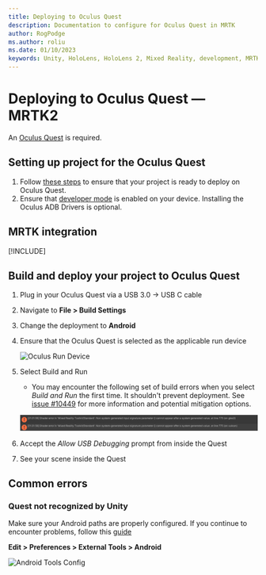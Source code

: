 ```yaml
---
title: Deploying to Oculus Quest
description: Documentation to configure for Oculus Quest in MRTK
author: RogPodge
ms.author: roliu
ms.date: 01/10/2023
keywords: Unity, HoloLens, HoloLens 2, Mixed Reality, development, MRTK, Oculus Quest
---
```


# Deploying to Oculus Quest &#8212; MRTK2

An [Oculus Quest](https://www.oculus.com/quest/) is required.

## Setting up project for the Oculus Quest

1. Follow [these steps](https://developer.oculus.com/documentation/unity/book-unity-gsg/) to ensure that your project is ready to deploy on Oculus Quest.
1. Ensure that [developer mode](https://developer.oculus.com/documentation/native/android/mobile-device-setup/) is enabled on your device. Installing the Oculus ADB Drivers is optional.

## MRTK integration

[!INCLUDE[](includes/quest-deployment.md)]

## Build and deploy your project to Oculus Quest

1. Plug in your Oculus Quest via a USB 3.0 -> USB C cable
1. Navigate to **File > Build Settings**
1. Change the deployment to **Android**
1. Ensure that the Oculus Quest is selected as the applicable run device

    ![Oculus Run Device](../images/cross-platform/oculus-quest/OculusRunDevice.png)

1. Select Build and Run
    - You may encounter the following set of build errors when you select *Build and Run* the first time. It shouldn't prevent deployment. See [issue #10449](https://github.com/microsoft/MixedRealityToolkit-Unity/issues/10449#issuecomment-1370174718) for more information and potential mitigation options.

    ![Oculus Expected Build Errors](../images/cross-platform/oculus-quest/OculusExpectedBuildErrors.png)

1. Accept the *Allow USB Debugging* prompt from inside the Quest
1. See your scene inside the Quest

## Common errors

### Quest not recognized by Unity

Make sure your Android paths are properly configured. If you continue to encounter problems, follow this [guide](https://developer.oculus.com/documentation/unity/book-unity-gsg/#install-android-tools)

**Edit > Preferences > External Tools > Android**

![Android Tools Config](../images/cross-platform/oculus-quest/AndroidToolsConfig.png)
